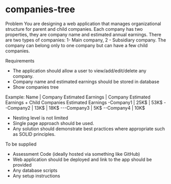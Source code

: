 # companies-tree

Problem
You are designing a web application that manages organizational structure for parent and child companies.
Each company has two properties, they are company name and estimated annual earnings.
There are two types of companies: 1- Main company, 2 - Subsidiary company.
The company can belong only to one company but can have a few child companies.
 
 
Requirements
- The application should allow a user to view/add/edit/delete any company.
- Company name and estimated earnings should be stored in database
- Show companies tree
 
Example:
Name | Company Estimated Earnings | Company Estimated Earnings + Child Companies Estimated Earnings
 -Company1 | 25K$ | 53K$
  --Company2 | 13K$ | 18K$
   ---Company3 | 5K$
  --Company4 | 10K$
 
- Nesting level is not limited
- Single page approach should be used.
- Any solution should demonstrate best practices where appropriate such as SOLID principles.
 
 
To be supplied
- Assessment Code (ideally hosted via something like GitHub)
- Web application should be deployed and link to the app should be provided
- Any database scripts
- Any setup instructions
 
 

